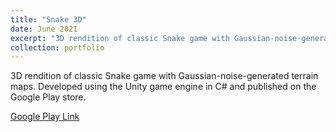 ```yaml
---
title: "Snake 3D"
date: June 2021
excerpt: "3D rendition of classic Snake game with Gaussian-noise-generated terrain maps.<br/><img src='/images/project_icons/snake_3d_icon.png' width='400'>"
collection: portfolio
---
```

3D rendition of classic Snake game with Gaussian-noise-generated terrain maps. Developed using the Unity game engine in C# and published on the Google Play store.

[Google Play Link](https://play.google.com/store/apps/details?id=com.jacobstechnologies.snake3d)
